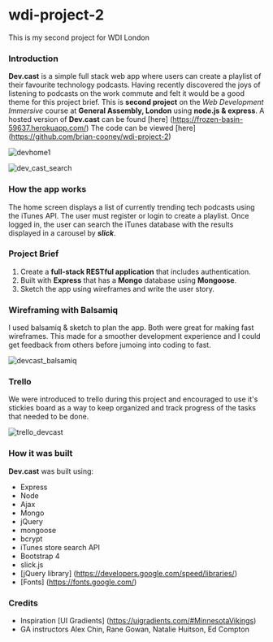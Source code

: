 # wdi-project-2

This is my second project for WDI London

### Introduction
**Dev.cast** is a simple full stack web app where users can create a playlist of their favourite technology podcasts. Having recently discovered the joys of listening to podcasts on the work commute and felt it would be a good theme for this project brief. This is **second project** on the *Web Development Immersive* course at **General Assembly, London** using **node.js & express**. A hosted version of **Dev.cast** can be found [here] (https://frozen-basin-59637.herokuapp.com/)
The code can be viewed [here] (https://github.com/brian-cooney/wdi-project-2)


![devhome1](https://cloud.githubusercontent.com/assets/25333173/25516266/6f26b9ec-2be1-11e7-863e-567ca2bedf68.jpeg)

![dev_cast_search](https://cloud.githubusercontent.com/assets/25333173/25516264/6f1fa062-2be1-11e7-9e92-8aa7809df186.jpeg)

### How the app works
The home screen displays a list of currently trending tech podcasts using the iTunes API. The user must register or login to create a playlist. Once logged in, the user can search the iTunes database with the results displayed in a carousel by ***slick***.    

### Project Brief
1. Create a **full-stack RESTful application** that includes authentication.
2. Built with **Express** that has a **Mongo** database using **Mongoose**.
3. Sketch the app using wireframes and write the user story.  


### Wireframing with Balsamiq

I used balsamiq & sketch to plan the app. Both were great for making fast wireframes. This made for a smoother development experience and I could get feedback from others before jumoing into coding to fast.   

![devcast_balsamiq](https://cloud.githubusercontent.com/assets/25333173/25516265/6f21cdf6-2be1-11e7-90cb-bb02b4fd8e0b.jpeg)

### Trello
We were introduced to trello during this project and encouraged to use it's stickies board as a way to keep organized and track progress of the tasks that needed to be done. 

![trello_devcast](https://cloud.githubusercontent.com/assets/25333173/25516268/6f292e34-2be1-11e7-96cf-d04773accf75.jpeg)



### How it was built
**Dev.cast** was built using:

- Express
- Node
- Ajax
- Mongo
- jQuery
- mongoose
- bcrypt
- iTunes store search API
- Bootstrap 4
- slick.js
- [jQuery library] (https://developers.google.com/speed/libraries/)
- [Fonts] (https://fonts.google.com/)

### Credits
- Inspiration [UI Gradients] (https://uigradients.com/#MinnesotaVikings)
- GA instructors Alex Chin, Rane Gowan, Natalie Huitson, Ed Compton